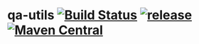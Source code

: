# qa-utils [![Build Status](https://travis-ci.org/sbtqa/qa-utils.svg?branch=master)](https://travis-ci.org/sbtqa/qa-utils) [![release](http://github-release-version.herokuapp.com/github/sbtqa/qa-utils/release.svg?style=flat)](https://github.com/sbtqa/qa-utils/releases/latest) [![Maven Central](https://maven-badges.herokuapp.com/maven-central/ru.sbtqa.tag/qa-utils/badge.svg?style=flat)](https://maven-badges.herokuapp.com/maven-central/ru.sbtqa.tag/qa-utils)
